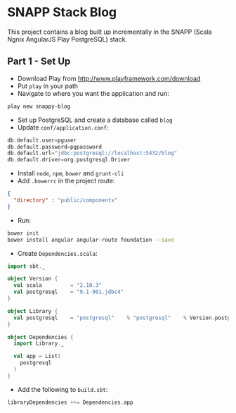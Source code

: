 # SNAPP Stack Blog

This project contains a blog built up incrementally in the SNAPP (Scala Ngnix AngularJS Play PostgreSQL) stack.

## Part 1 - Set Up

* Download Play from http://www.playframework.com/download
* Put `play` in your path
* Navigate to where you want the application and run:

```bash
play new snappy-blog
```
* Set up PostgreSQL and create a database called `blog`
* Update `conf/application.conf`:

```scala
db.default.user=pguser
db.default.password=pgpassword
db.default.url="jdbc:postgresql://localhost:5432/blog"
db.default.driver=org.postgresql.Driver
```

* Install `node`, `npm`, `bower` and `grunt-cli`
* Add `.bowerrc` in the project route:

```json
{
  "directory" : "public/components"
}
```

* Run:

```bash
bower init
bower install angular angular-route foundation --save
```

* Create `Dependencies.scala`:

```scala
import sbt._

object Version {
  val scala         = "2.10.3"
  val postgresql    = "9.1-901.jdbc4"
}

object Library {
  val postgresql    = "postgresql"    % "postgresql"    % Version.postgresql
}

object Dependencies {
  import Library._

  val app = List(
    postgresql
  )
}
```

* Add the following to `build.sbt`:

```sbt
libraryDependencies ++= Dependencies.app
```
